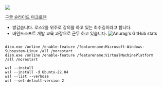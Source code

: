 <a href="" target="_blank"><img src="https://img.shields.io/badge/bind-blue?style=plastic&logo=ubuntu&logoColor=black"/></a>



[구글 슬라이드 마크로젠](https://docs.google.com/presentation/d/13CwGw9iCHQ9FhiF3tr2T55zJGEo_DKQ7qXCnEkmHjwY/edit?usp=sharing)

- 방갑습니다. 로스2를 위주로 강의를 하고 있는 최수길이라고 합니다. 
- 바인드소프트 개발 교육 과장으로 근무 하고 있습니다.
![Anurag's GitHub stats](https://github-readme-stats.vercel.app/api?username=freshmea&show_icons=true&theme=radical)
```text

dism.exe /online /enable-feature /featurename:Microsoft-Windows-Subsystem-Linux /all /norestart
dism.exe /online /enable-feature /featurename:VirtualMachinePlatform /all /norestart

wsl --install
wsl --install -d Ubuntu-22.04
wsl --list --verbose
wsl --set-default-version 2

```

